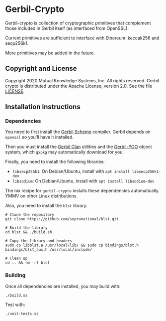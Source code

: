 # Gerbil-Crypto

Gerbil-crypto is collection of cryptographic primitives that complement
those included in Gerbil itself (as interfaced from OpenSSL).

Current primitives are sufficient to interface with Ethereum: keccak256 and secp256k1.

More primitives may be added in the future.

## Copyright and License

Copyright 2020 Mutual Knowledge Systems, Inc. All rights reserved.
Gerbil-crypto is distributed under the Apache License, version 2.0. See the file [LICENSE](LICENSE).

## Installation instructions

### Dependencies

You need to first install the [Gerbil Scheme](https://cons.io) compiler.
Gerbil depends on `openssl` so you'll have it installed.

Then you must install the [Gerbil Clan](https://github.com/fare/gerbil-utils) utilities
and the [Gerbil-POO](https://github.com/fare/gerbil-poo) object system,
which `gxpkg` may automatically download for you.

Finally, you need to install the following libraries:
- `libsecp256k1`: On Debian/Ubuntu, install with `apt install libsecp256k1-dev`
- `libsodium`: On Debian/Ubuntu, install with `apt install libsodium-dev`

The nix recipe for `gerbil-crypto` installs these dependencies automatically.
YMMV on other Linux distributions.

Also, you need to install the `blst` library.
```
# Clone the repository  
git clone https://github.com/supranational/blst.git

# Build the library
cd blst && ./build.sh

# Copy the library and headers
sudo cp libblst.a /usr/local/lib/ && sudo cp bindings/blst.h bindings/blst_aux.h /usr/local/include/

# Clean up
cd .. && rm -rf blst
```

### Building

Once all dependencies are installed, you may build with:

    ./build.ss

Test with:

    ./unit-tests.ss
